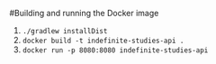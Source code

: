 #Building and running the Docker image
1. `./gradlew installDist`
2. `docker build -t indefinite-studies-api .`
3. `docker run -p 8080:8080 indefinite-studies-api`
